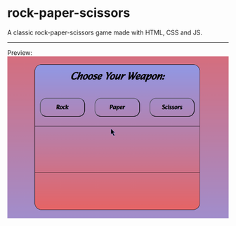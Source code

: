 # rock-paper-scissors

A classic rock-paper-scissors game made with HTML, CSS and JS.

---

Preview:
![](./assets/rps-game.gif)
